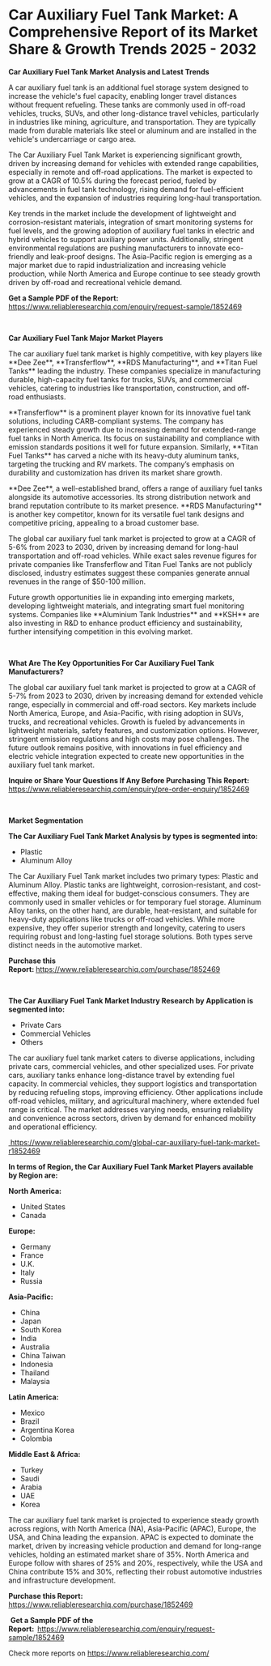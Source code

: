 <p><h1>Car Auxiliary Fuel Tank Market: A Comprehensive Report of its Market Share & Growth Trends 2025 - 2032</h1></p><p><strong>Car Auxiliary Fuel Tank Market Analysis and Latest Trends</strong></p>
<p><p>A car auxiliary fuel tank is an additional fuel storage system designed to increase the vehicle's fuel capacity, enabling longer travel distances without frequent refueling. These tanks are commonly used in off-road vehicles, trucks, SUVs, and other long-distance travel vehicles, particularly in industries like mining, agriculture, and transportation. They are typically made from durable materials like steel or aluminum and are installed in the vehicle's undercarriage or cargo area.</p><p>The Car Auxiliary Fuel Tank Market is experiencing significant growth, driven by increasing demand for vehicles with extended range capabilities, especially in remote and off-road applications. The market is expected to grow at a CAGR of 10.5% during the forecast period, fueled by advancements in fuel tank technology, rising demand for fuel-efficient vehicles, and the expansion of industries requiring long-haul transportation.</p><p>Key trends in the market include the development of lightweight and corrosion-resistant materials, integration of smart monitoring systems for fuel levels, and the growing adoption of auxiliary fuel tanks in electric and hybrid vehicles to support auxiliary power units. Additionally, stringent environmental regulations are pushing manufacturers to innovate eco-friendly and leak-proof designs. The Asia-Pacific region is emerging as a major market due to rapid industrialization and increasing vehicle production, while North America and Europe continue to see steady growth driven by off-road and recreational vehicle demand.</p></p>
<p><strong>Get a Sample PDF of the Report:&nbsp;</strong> <a href="https://www.reliableresearchiq.com/enquiry/request-sample/1852469?utm_campaign=1082&utm_medium=2&utm_source=Github&utm_content=ia&utm_term=24012025&utm_id=car-auxiliary-fuel-tank">https://www.reliableresearchiq.com/enquiry/request-sample/1852469</a></p>
<p>&nbsp;</p>
<p><strong>Car Auxiliary Fuel Tank Major Market Players</strong></p>
<p><p>The car auxiliary fuel tank market is highly competitive, with key players like **Dee Zee**, **Transferflow**, **RDS Manufacturing**, and **Titan Fuel Tanks** leading the industry. These companies specialize in manufacturing durable, high-capacity fuel tanks for trucks, SUVs, and commercial vehicles, catering to industries like transportation, construction, and off-road enthusiasts.</p><p>**Transferflow** is a prominent player known for its innovative fuel tank solutions, including CARB-compliant systems. The company has experienced steady growth due to increasing demand for extended-range fuel tanks in North America. Its focus on sustainability and compliance with emission standards positions it well for future expansion. Similarly, **Titan Fuel Tanks** has carved a niche with its heavy-duty aluminum tanks, targeting the trucking and RV markets. The company’s emphasis on durability and customization has driven its market share growth.</p><p>**Dee Zee**, a well-established brand, offers a range of auxiliary fuel tanks alongside its automotive accessories. Its strong distribution network and brand reputation contribute to its market presence. **RDS Manufacturing** is another key competitor, known for its versatile fuel tank designs and competitive pricing, appealing to a broad customer base.</p><p>The global car auxiliary fuel tank market is projected to grow at a CAGR of 5-6% from 2023 to 2030, driven by increasing demand for long-haul transportation and off-road vehicles. While exact sales revenue figures for private companies like Transferflow and Titan Fuel Tanks are not publicly disclosed, industry estimates suggest these companies generate annual revenues in the range of $50-100 million.</p><p>Future growth opportunities lie in expanding into emerging markets, developing lightweight materials, and integrating smart fuel monitoring systems. Companies like **Aluminium Tank Industries** and **KSH** are also investing in R&D to enhance product efficiency and sustainability, further intensifying competition in this evolving market.</p></p>
<p>&nbsp;</p>
<p><strong>What Are The Key Opportunities For Car Auxiliary Fuel Tank Manufacturers?</strong></p>
<p><p>The global car auxiliary fuel tank market is projected to grow at a CAGR of 5-7% from 2023 to 2030, driven by increasing demand for extended vehicle range, especially in commercial and off-road sectors. Key markets include North America, Europe, and Asia-Pacific, with rising adoption in SUVs, trucks, and recreational vehicles. Growth is fueled by advancements in lightweight materials, safety features, and customization options. However, stringent emission regulations and high costs may pose challenges. The future outlook remains positive, with innovations in fuel efficiency and electric vehicle integration expected to create new opportunities in the auxiliary fuel tank market.</p></p>
<p><strong>Inquire or Share Your Questions If Any Before Purchasing This Report:</strong> <a href="https://www.reliableresearchiq.com/enquiry/pre-order-enquiry/1852469?utm_campaign=1082&utm_medium=2&utm_source=Github&utm_content=ia&utm_term=24012025&utm_id=car-auxiliary-fuel-tank">https://www.reliableresearchiq.com/enquiry/pre-order-enquiry/1852469</a></p>
<p>&nbsp;</p>
<p><strong>Market Segmentation</strong></p>
<p><strong>The Car Auxiliary Fuel Tank Market Analysis by types is segmented into:</strong></p>
<p><ul><li>Plastic</li><li>Aluminum Alloy</li></ul></p>
<p><p>The Car Auxiliary Fuel Tank market includes two primary types: Plastic and Aluminum Alloy. Plastic tanks are lightweight, corrosion-resistant, and cost-effective, making them ideal for budget-conscious consumers. They are commonly used in smaller vehicles or for temporary fuel storage. Aluminum Alloy tanks, on the other hand, are durable, heat-resistant, and suitable for heavy-duty applications like trucks or off-road vehicles. While more expensive, they offer superior strength and longevity, catering to users requiring robust and long-lasting fuel storage solutions. Both types serve distinct needs in the automotive market.</p></p>
<p><strong>Purchase this Report:&nbsp;</strong><a href="https://www.reliableresearchiq.com/purchase/1852469?utm_campaign=1082&utm_medium=2&utm_source=Github&utm_content=ia&utm_term=24012025&utm_id=car-auxiliary-fuel-tank">https://www.reliableresearchiq.com/purchase/1852469</a></p>
<p>&nbsp;</p>
<p><strong>The Car Auxiliary Fuel Tank Market Industry Research by Application is segmented into:</strong></p>
<p><ul><li>Private Cars</li><li>Commercial Vehicles</li><li>Others</li></ul></p>
<p><p>The car auxiliary fuel tank market caters to diverse applications, including private cars, commercial vehicles, and other specialized uses. For private cars, auxiliary tanks enhance long-distance travel by extending fuel capacity. In commercial vehicles, they support logistics and transportation by reducing refueling stops, improving efficiency. Other applications include off-road vehicles, military, and agricultural machinery, where extended fuel range is critical. The market addresses varying needs, ensuring reliability and convenience across sectors, driven by demand for enhanced mobility and operational efficiency.</p></p>
<p><a href="https://www.reliableresearchiq.com/global-car-auxiliary-fuel-tank-market-r1852469?utm_campaign=1082&utm_medium=2&utm_source=Github&utm_content=ia&utm_term=24012025&utm_id=car-auxiliary-fuel-tank">&nbsp;https://www.reliableresearchiq.com/global-car-auxiliary-fuel-tank-market-r1852469</a></p>
<p><strong>In terms of Region, the Car Auxiliary Fuel Tank Market Players available by Region are:</strong></p>
<p>
    <p> <strong> North America: </strong>
        <ul>
            <li>United States</li>
            <li>Canada</li>
        </ul>
        </p> 
    <p> <strong> Europe: </strong>
        <ul>
            <li>Germany</li>
            <li>France</li>
            <li>U.K.</li>
            <li>Italy</li>
            <li>Russia</li>
        </ul>
        </p> 
    <p> <strong> Asia-Pacific: </strong>
        <ul>
            <li>China</li>
            <li>Japan</li>
            <li>South Korea</li>
            <li>India</li>
            <li>Australia</li>
            <li>China Taiwan</li>
            <li>Indonesia</li>
            <li>Thailand</li>
            <li>Malaysia</li>
        </ul>
        </p> 
    <p> <strong> Latin America: </strong>
        <ul>
            <li>Mexico</li>
            <li>Brazil</li>
            <li>Argentina Korea</li>
            <li>Colombia</li>
        </ul>
        </p> 
    <p> <strong> Middle East & Africa: </strong>
        <ul>
            <li>Turkey</li>
            <li>Saudi</li>
            <li>Arabia</li>
            <li>UAE</li>
            <li>Korea</li>
        </ul>
    </p>
    </p>
<p><p>The car auxiliary fuel tank market is projected to experience steady growth across regions, with North America (NA), Asia-Pacific (APAC), Europe, the USA, and China leading the expansion. APAC is expected to dominate the market, driven by increasing vehicle production and demand for long-range vehicles, holding an estimated market share of 35%. North America and Europe follow with shares of 25% and 20%, respectively, while the USA and China contribute 15% and 30%, reflecting their robust automotive industries and infrastructure development.</p></p>
<p><strong>Purchase this Report: </strong><a href="https://www.reliableresearchiq.com/purchase/1852469?utm_campaign=1082&utm_medium=2&utm_source=Github&utm_content=ia&utm_term=24012025&utm_id=car-auxiliary-fuel-tank">https://www.reliableresearchiq.com/purchase/1852469</a></p>
<p>&nbsp;<strong>Get a Sample PDF of the Report:&nbsp;&nbsp;</strong><a href="https://www.reliableresearchiq.com/enquiry/request-sample/1852469?utm_campaign=1082&utm_medium=2&utm_source=Github&utm_content=ia&utm_term=24012025&utm_id=car-auxiliary-fuel-tank">https://www.reliableresearchiq.com/enquiry/request-sample/1852469</a></p>
<p><strong></strong></p>
<p>Check more reports on <a href="https://www.reliableresearchiq.com/?utm_campaign=1082&utm_medium=2&utm_source=Github&utm_content=ia&utm_term=24012025&utm_id=car-auxiliary-fuel-tank">https://www.reliableresearchiq.com/</a></p>